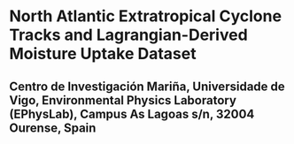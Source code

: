 # North Atlantic Extratropical Cyclone Tracks and Lagrangian-Derived Moisture Uptake Dataset
## Centro de Investigación Mariña, Universidade de Vigo, Environmental Physics Laboratory (EPhysLab), Campus As Lagoas s/n, 32004 Ourense, Spain
